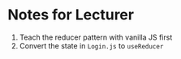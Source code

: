 # Notes for Lecturer

1. Teach the reducer pattern with vanilla JS first
2. Convert the state in `Login.js` to `useReducer`
